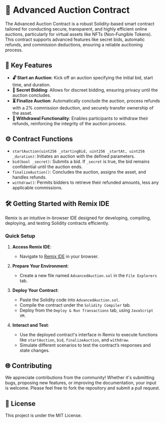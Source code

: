 # 📜 Advanced Auction Contract

The Advanced Auction Contract is a robust Solidity-based smart contract tailored for conducting secure, transparent, and highly efficient online auctions, particularly for virtual assets like NFTs (Non-Fungible Tokens). This contract supports advanced features like secret bids, automatic refunds, and commission deductions, ensuring a reliable auctioning process.

## 🌟 Key Features

- **🔓 Start an Auction**: Kick off an auction specifying the initial bid, start time, and duration.
- **🔐 Secret Bidding**: Allows for discreet bidding, ensuring privacy until the auction concludes.
- **⏳ Finalize Auction**: Automatically conclude the auction, process refunds with a 2% commission deduction, and securely transfer ownership of the asset.
- **💸 Withdrawal Functionality**: Enables participants to withdraw their refunds, reinforcing the integrity of the auction process.

## ⚙️ Contract Functions

- `startAuction(uint256 _startingBid, uint256 _startAt, uint256 _duration)`: Initiates an auction with the defined parameters.
- `bid(bool _secret)`: Submits a bid. If `_secret` is true, the bid remains confidential until the auction ends.
- `finalizeAuction()`: Concludes the auction, assigns the asset, and handles refunds.
- `withdraw()`: Permits bidders to retrieve their refunded amounts, less any applicable commissions.

## 🛠️ Getting Started with Remix IDE

Remix is an intuitive in-browser IDE designed for developing, compiling, deploying, and testing Solidity contracts efficiently.

### Quick Setup

1. **Access Remix IDE**:
   - Navigate to [Remix IDE](https://remix.ethereum.org) in your browser.

2. **Prepare Your Environment**:
   - Create a new file named `AdvancedAuction.sol` in the `File Explorers` tab.

3. **Deploy Your Contract**:
   - Paste the Solidity code into `AdvancedAuction.sol`.
   - Compile the contract under the `Solidity Compiler` tab.
   - Deploy from the `Deploy & Run Transactions` tab, using `JavaScript VM`.

4. **Interact and Test**:
   - Use the deployed contract's interface in Remix to execute functions like `startAuction`, `bid`, `finalizeAuction`, and `withdraw`.
   - Simulate different scenarios to test the contract’s responses and state changes.

## 🌐 Contributing

We appreciate contributions from the community! Whether it's submitting bugs, proposing new features, or improving the documentation, your input is welcome. Please feel free to fork the repository and submit a pull request.

## 📄 License

This project is under the MIT License.
